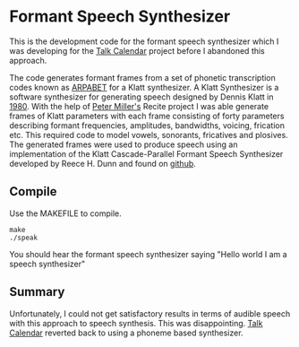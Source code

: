 # Formant Speech Synthesizer

This is the development code for the formant speech synthesizer which I was developing for the [Talk Calendar](https://github.com/crispinalan/talkcalendar) project before I abandoned this approach.


The code generates formant frames from a set of phonetic transcription codes known as [ARPABET](https://en.wikipedia.org/wiki/ARPABET) for a Klatt synthesizer. A Klatt Synthesizer is a software synthesizer for generating speech designed by Dennis Klatt in [1980](https://www.fon.hum.uva.nl/david/ma_ssp/2010/Klatt-1980-JAS000971.pdf). With the help of [Peter Miller's](https://en.wikipedia.org/wiki/Peter_Miller_(software_engineer)) Recite project I was able generate frames of Klatt parameters with each frame consisting of forty parameters describing formant frequencies, amplitudes, bandwidths, voicing, frication etc. This required code to model vowels, sonorants, fricatives and plosives. The generated frames were used to produce speech using an implementation of the Klatt Cascade-Parallel Formant Speech Synthesizer developed by Reece H. Dunn and found on [github](https://github.com/rhdunn/klatt). 


## Compile

Use the MAKEFILE to compile.

```
make
./speak
```
You should hear the formant speech synthesizer saying "Hello world I am a speech synthesizer"

## Summary

Unfortunately, I could not get satisfactory results in terms of audible speech with this approach to speech synthesis. This was disappointing. [Talk Calendar](https://github.com/crispinalan/talkcalendar) reverted back to using a phoneme based synthesizer. 
